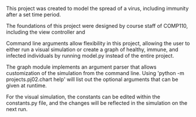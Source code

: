 This project was created to model the spread of a virus, including immunity after a set time period.

The foundations of this project were designed by course staff of COMP110, including the view controller and 

Command line arguments allow flexibility in this project, allowing the user to either run a visual simulation or create a graph of healthy, immune, and infected individuals by running model.py instead of the entire project.  

The graph module implements an argument parser that allows customization of the simulation from the command line. Using 'python -m projects.pj02.chart help' will list out the optional arguments that can be given at runtime.  

For the visual simulation, the constants can be edited within the constants.py file, and the changes will be reflected in the simulation on the next run.  
